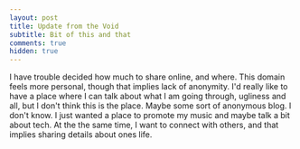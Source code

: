 ```yaml
---
layout: post
title: Update from the Void
subtitle: Bit of this and that
comments: true
hidden: true 
---
```


I have trouble decided how much to share online, and where. This domain feels more personal, though that implies lack of anonymity. I'd really like to have a place where I can talk about what I am going through, ugliness and all, but I don't think this is the place. Maybe some sort of anonymous blog. I don't know. I just wanted a place to promote my music and maybe talk a bit about tech. At the the same time, I want to connect with others, and that implies sharing details about ones life.
